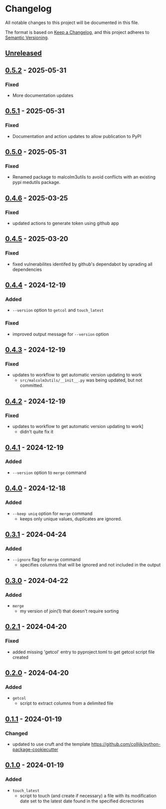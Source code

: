 # Changelog
All notable changes to this project will be documented in this file.

The format is based on [Keep a Changelog](https://keepachangelog.com/en/1.0.0/), and this project adheres to [Semantic Versioning](https://semver.org/spec/v2.0.0.html).

## [Unreleased]

## [0.5.2] - 2025-05-31
### Fixed
- More documentation updates

## [0.5.1] - 2025-05-31
### Fixed
- Documentation and action updates to allow publication to PyPI

## [0.5.0] - 2025-05-31
### Fixed
- Renamed package to malcolm3utils to avoid conflicts with an existing pypi medutils package.

## [0.4.6] - 2025-03-25
### Fixed
- updated actions to generate token using github app

## [0.4.5] - 2025-03-20
### Fixed
- fixed vulnerabilites identifed by github's dependabot by uprading all dependencies

## [0.4.4] - 2024-12-19
### Added
- `--version` option to `getcol` and `touch_latest`

### Fixed
- improved output message for `--version` option

## [0.4.3] - 2024-12-19
### Fixed
- updates to workflow to get automatic version updating to work
  - `src/malcolm3utils/__init__.py` was being updated, but not committed.

## [0.4.2] - 2024-12-19
### Fixed
- updates to workflow to get automatic version updating to work]
  - didn't quite fix it

## [0.4.1] - 2024-12-19
### Added
- `--version` option to `merge` command

## [0.4.0] - 2024-12-18
### Added
- `--keep uniq` option for `merge` command
  - keeps only unique values, duplicates are ignored.

## [0.3.1] - 2024-04-24
### Added
- `--ignore` flag for `merge` command
  - specifies columns that will be ignored and not included in the output

## [0.3.0] - 2024-04-22
### Added
- `merge`
  - my version of join(1) that doesn't require sorting

## [0.2.1] - 2024-04-20
### Fixed
- added missing 'getcol' entry to pyproject.toml to get getcol script file created

## [0.2.0] - 2024-04-20
### Added
- `getcol`
  - script to extract columns from a delimited file

## [0.1.1] - 2024-01-19
### Changed
- updated to use cruft and the template https://github.com/collijk/python-package-cookiecutter

## [0.1.0] - 2024-01-19
### Added
- `touch_latest`
  - script to touch (and create if necessary) a file
    with its modification date set to the latest date found in the specified dicrectories

[Unreleased]: https://github.com/malcolm-3/malcolm3utils/compare/0.5.2...master
[0.5.2]: https://github.com/malcolm-3/malcolm3utils/compare/0.5.1...0.5.2
[0.5.1]: https://github.com/malcolm-3/malcolm3utils/compare/0.5.0...0.5.1
[0.5.0]: https://github.com/malcolm-3/malcolm3utils/compare/0.4.6...0.5.0
[0.4.6]: https://github.com/malcolm-3/malcolm3utils/compare/0.4.5...0.4.6
[0.4.5]: https://github.com/malcolm-3/malcolm3utils/compare/0.4.4...0.4.5
[0.4.4]: https://github.com/malcolm-3/malcolm3utils/compare/0.4.3...0.4.4
[0.4.3]: https://github.com/malcolm-3/malcolm3utils/compare/0.4.2...0.4.3
[0.4.2]: https://github.com/malcolm-3/malcolm3utils/compare/0.4.1...0.4.2
[0.4.1]: https://github.com/malcolm-3/malcolm3utils/compare/0.4.0...0.4.1
[0.4.0]: https://github.com/malcolm-3/malcolm3utils/compare/0.3.1...0.4.0
[0.3.1]: https://github.com/malcolm-3/malcolm3utils/compare/0.3.0...0.3.1
[0.3.0]: https://github.com/malcolm-3/malcolm3utils/compare/0.2.1...0.3.0
[0.2.1]: https://github.com/malcolm-3/malcolm3utils/compare/0.2.0...0.2.1
[0.2.0]: https://github.com/malcolm-3/malcolm3utils/compare/0.1.1...0.2.0
[0.1.1]: https://github.com/malcolm-3/malcolm3utils/compare/0.1.0...0.1.1
[0.1.0]: https://github.com/malcolm-3/malcolm3utils/tree/0.1.0
